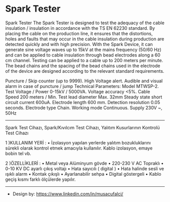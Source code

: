# Spark Tester

Spark Tester The Spark Tester is designed to test the adequacy of the cable insulation / insulation in accordance with the TS EN 62230 standard. 
By placing the cable on the production line, it ensures that the distortions, holes and faults that may occur in the cable insulation during 
production are detected quickly and with high precision. With the Spark Device, it can generate sine voltage waves up to 15kV at the mains 
frequency (50/60 Hz) and can be applied to cable insulation through bead electrodes along a 60 cm channel. Testing can be applied to a 
cable up to 200 meters per minute. The bead chains and the spacing of the bead chains used in the electrode of the device are designed 
according to the relevant standard requirements.

Puncture / Skip counter (up to 9999). High Voltage alert. Audible and visual alarm in case of puncture / jump
Technical Parameters: Model MTWSP-2. Test Voltage / Power  0-15kV / 5000VA. Voltage accuracy <5%. Cable Speed 200 meters / Min. Test lead diameter Max. 32mm
Steady state short circuit current 600uA. Electrode length 600 mm. Detection resolution  0.05 seconds. Electrode type Chain. Working mode Continuous. Supply        230V ~, 50Hz
________________________________________________________________________________________________________________________________________________________________
Spark Test Cihazı, Spark/Kıvılcım Test Cihazı, Yalıtım Kusurlarının Kontrolü Test Cihazı

1 )KULLANIM YERİ :
• İzolasyon yapılan yerlerde yalıtım bozukluklarını sürekli olarak kontrol etmek amacıyla kullanılır. Kablo izolasyon, emaye bobin tel vb.

2 )ÖZELLİKLERİ :
• Metal veya Alüminyum gövde
• 220-230 V AC Topraklı
• 0-10 KV DC ayarlı çıkış voltajı
• Hata sayıcılı ( digital )
• Hata halinde sesli ve ışıklı alarm
• Kontak çıkışlı
• Ayarlanabilir sehpa
• Digital göstergeli
• Kablo geçiş kısmı farklı ölçülerde yapılır.
________________________________________________________________________________________________________________________________________________________________
- Design by: https://www.linkedin.com/in/musacufalci/
